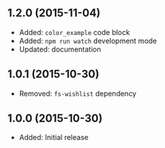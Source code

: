 ## 1.2.0 (2015-11-04)

- Added: `color_example` code block
- Added: `npm run watch` development mode
- Updated: documentation

## 1.0.1 (2015-10-30)

- Removed: `fs-wishlist` dependency

## 1.0.0 (2015-10-30)

- Added: Initial release
